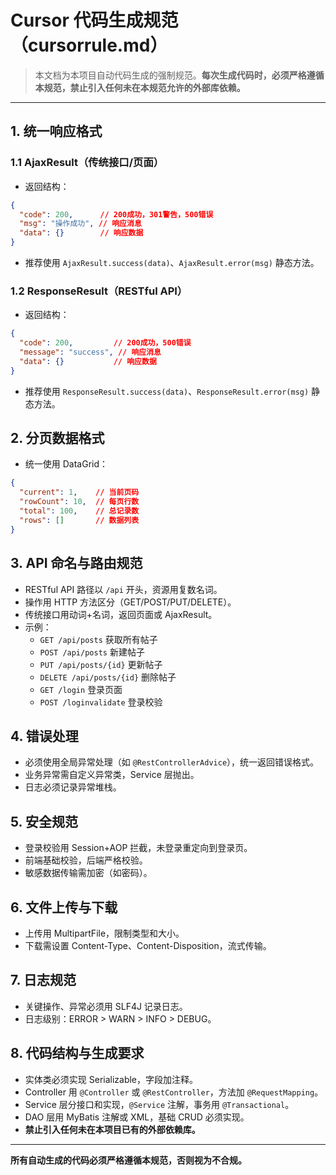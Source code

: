 # Cursor 代码生成规范（cursorrule.md）

> 本文档为本项目自动代码生成的强制规范。**每次生成代码时，必须严格遵循本规范，禁止引入任何未在本规范允许的外部库依赖。**

---

## 1. 统一响应格式

### 1.1 AjaxResult（传统接口/页面）
- 返回结构：
```json
{
  "code": 200,      // 200成功，301警告，500错误
  "msg": "操作成功", // 响应消息
  "data": {}        // 响应数据
}
```
- 推荐使用 `AjaxResult.success(data)`、`AjaxResult.error(msg)` 静态方法。

### 1.2 ResponseResult（RESTful API）
- 返回结构：
```json
{
  "code": 200,         // 200成功，500错误
  "message": "success", // 响应消息
  "data": {}           // 响应数据
}
```
- 推荐使用 `ResponseResult.success(data)`、`ResponseResult.error(msg)` 静态方法。

## 2. 分页数据格式
- 统一使用 DataGrid：
```json
{
  "current": 1,    // 当前页码
  "rowCount": 10,  // 每页行数
  "total": 100,    // 总记录数
  "rows": []       // 数据列表
}
```

## 3. API 命名与路由规范
- RESTful API 路径以 `/api` 开头，资源用复数名词。
- 操作用 HTTP 方法区分（GET/POST/PUT/DELETE）。
- 传统接口用动词+名词，返回页面或 AjaxResult。
- 示例：
  - `GET /api/posts` 获取所有帖子
  - `POST /api/posts` 新建帖子
  - `PUT /api/posts/{id}` 更新帖子
  - `DELETE /api/posts/{id}` 删除帖子
  - `GET /login` 登录页面
  - `POST /loginvalidate` 登录校验

## 4. 错误处理
- 必须使用全局异常处理（如 `@RestControllerAdvice`），统一返回错误格式。
- 业务异常需自定义异常类，Service 层抛出。
- 日志必须记录异常堆栈。

## 5. 安全规范
- 登录校验用 Session+AOP 拦截，未登录重定向到登录页。
- 前端基础校验，后端严格校验。
- 敏感数据传输需加密（如密码）。

## 6. 文件上传与下载
- 上传用 MultipartFile，限制类型和大小。
- 下载需设置 Content-Type、Content-Disposition，流式传输。

## 7. 日志规范
- 关键操作、异常必须用 SLF4J 记录日志。
- 日志级别：ERROR > WARN > INFO > DEBUG。

## 8. 代码结构与生成要求
- 实体类必须实现 Serializable，字段加注释。
- Controller 用 `@Controller` 或 `@RestController`，方法加 `@RequestMapping`。
- Service 层分接口和实现，`@Service` 注解，事务用 `@Transactional`。
- DAO 层用 MyBatis 注解或 XML，基础 CRUD 必须实现。
- **禁止引入任何未在本项目已有的外部依赖库。**

---

**所有自动生成的代码必须严格遵循本规范，否则视为不合规。** 